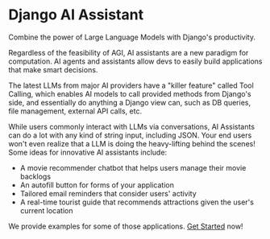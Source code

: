 # Django AI Assistant

Combine the power of Large Language Models with Django's productivity.

Regardless of the feasibility of AGI, AI assistants are a new paradigm for computation.
AI agents and assistants allow devs to easily build applications that make smart decisions.

The latest LLMs from major AI providers have a "killer feature" called Tool Calling,
which enables AI models to call provided methods from Django's side, and essentially
do anything a Django view can, such as DB queries, file management, external API calls, etc.

While users commonly interact with LLMs via conversations, AI Assistants can do a lot with any kind of string input, including JSON.
Your end users won't even realize that a LLM is doing the heavy-lifting behind the scenes!
Some ideas for innovative AI assistants include:

- A movie recommender chatbot that helps users manage their movie backlogs
- An autofill button for forms of your application
- Tailored email reminders that consider users' activity
- A real-time tourist guide that recommends attractions given the user's current location

We provide examples for some of those applications. [Get Started](get-started.md) now!
